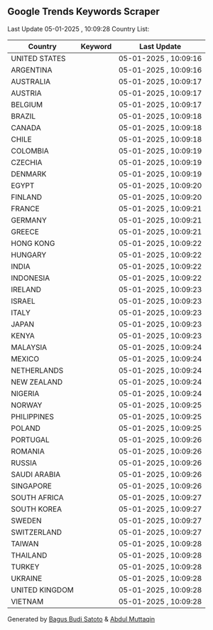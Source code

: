 
## Google Trends Keywords Scraper

Last Update 05-01-2025 , 10:09:28
Country List:

| Country | Keyword | Last Update |
| --- | --- | --- |
| UNITED STATES |  | 05-01-2025 , 10:09:16 |
| ARGENTINA |  | 05-01-2025 , 10:09:16 |
| AUSTRALIA |  | 05-01-2025 , 10:09:17 |
| AUSTRIA |  | 05-01-2025 , 10:09:17 |
| BELGIUM |  | 05-01-2025 , 10:09:17 |
| BRAZIL |  | 05-01-2025 , 10:09:18 |
| CANADA |  | 05-01-2025 , 10:09:18 |
| CHILE |  | 05-01-2025 , 10:09:18 |
| COLOMBIA |  | 05-01-2025 , 10:09:19 |
| CZECHIA |  | 05-01-2025 , 10:09:19 |
| DENMARK |  | 05-01-2025 , 10:09:19 |
| EGYPT |  | 05-01-2025 , 10:09:20 |
| FINLAND |  | 05-01-2025 , 10:09:20 |
| FRANCE |  | 05-01-2025 , 10:09:21 |
| GERMANY |  | 05-01-2025 , 10:09:21 |
| GREECE |  | 05-01-2025 , 10:09:21 |
| HONG KONG |  | 05-01-2025 , 10:09:22 |
| HUNGARY |  | 05-01-2025 , 10:09:22 |
| INDIA |  | 05-01-2025 , 10:09:22 |
| INDONESIA |  | 05-01-2025 , 10:09:22 |
| IRELAND |  | 05-01-2025 , 10:09:23 |
| ISRAEL |  | 05-01-2025 , 10:09:23 |
| ITALY |  | 05-01-2025 , 10:09:23 |
| JAPAN |  | 05-01-2025 , 10:09:23 |
| KENYA |  | 05-01-2025 , 10:09:23 |
| MALAYSIA |  | 05-01-2025 , 10:09:24 |
| MEXICO |  | 05-01-2025 , 10:09:24 |
| NETHERLANDS |  | 05-01-2025 , 10:09:24 |
| NEW ZEALAND |  | 05-01-2025 , 10:09:24 |
| NIGERIA |  | 05-01-2025 , 10:09:24 |
| NORWAY |  | 05-01-2025 , 10:09:25 |
| PHILIPPINES |  | 05-01-2025 , 10:09:25 |
| POLAND |  | 05-01-2025 , 10:09:25 |
| PORTUGAL |  | 05-01-2025 , 10:09:26 |
| ROMANIA |  | 05-01-2025 , 10:09:26 |
| RUSSIA |  | 05-01-2025 , 10:09:26 |
| SAUDI ARABIA |  | 05-01-2025 , 10:09:26 |
| SINGAPORE |  | 05-01-2025 , 10:09:26 |
| SOUTH AFRICA |  | 05-01-2025 , 10:09:27 |
| SOUTH KOREA |  | 05-01-2025 , 10:09:27 |
| SWEDEN |  | 05-01-2025 , 10:09:27 |
| SWITZERLAND |  | 05-01-2025 , 10:09:27 |
| TAIWAN |  | 05-01-2025 , 10:09:28 |
| THAILAND |  | 05-01-2025 , 10:09:28 |
| TURKEY |  | 05-01-2025 , 10:09:28 |
| UKRAINE |  | 05-01-2025 , 10:09:28 |
| UNITED KINGDOM |  | 05-01-2025 , 10:09:28 |
| VIETNAM |  | 05-01-2025 , 10:09:28 |

Generated by [Bagus Budi Satoto](https://github.com/bagussatoto/) & [Abdul Muttaqin](https://github.com/fdciabdul/)
